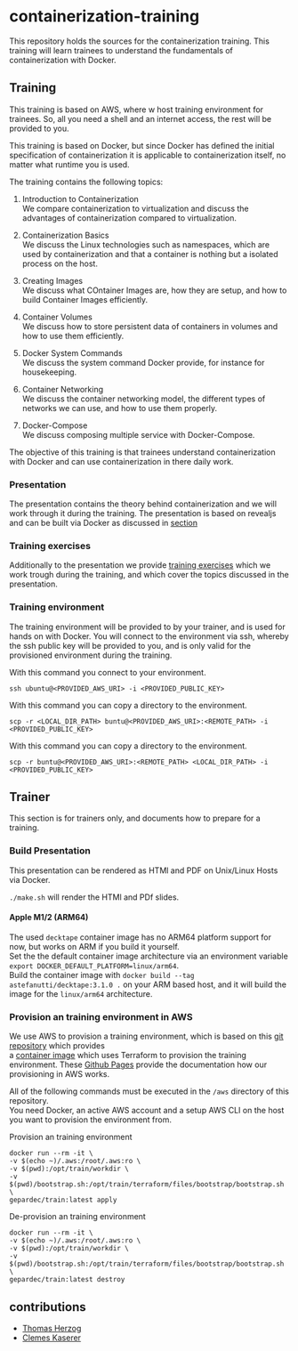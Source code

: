 # containerization-training

This repository holds the sources for the containerization training. 
This training will learn trainees to understand the fundamentals of containerization with Docker.

## Training

This training is based on AWS, where w host training environment for trainees. So, all you need a shell and an internet access, the rest will be provided to you.

This training is based on Docker, but since Docker has defined the initial specification of containerization it is applicable to containerization itself, no matter what runtime you is used.

The training contains the following topics:

1. Introduction to Containerization  
We compare containerization to virtualization and discuss the advantages of containerization compared to virtualization.

2. Containerization Basics  
We discuss the Linux technologies such as namespaces, which are used by containerization and that a container is nothing but a isolated process on the host.

3. Creating Images  
We discuss what COntainer Images are, how they are setup, and how to build Container Images efficiently.

4. Container Volumes  
We discuss how to store persistent data of containers in volumes and how to use them efficiently.

5. Docker System Commands  
We discuss the system command Docker provide, for instance for housekeeping.

6. Container Networking  
We discuss the container networking model, the different types of networks we can use, and how to use them properly.

7. Docker-Compose  
We discuss composing multiple service with Docker-Compose.

The objective of this training is that trainees understand containerization with Docker and can use containerization in there daily work.

### Presentation

The presentation contains the theory behind containerization and we will work through it during the training. The presentation is based on revealjs and can be built via Docker as discussed in [section](#build-presentation) 

### Training exercises

Additionally to the presentation we provide [training exercises](https://gepardec.github.io/containerization-training/) which we work trough during the training, and which cover the topics discussed in the presentation.

### Training environment

The training environment will be provided to by your trainer, and is used for hands on with Docker. You will connect to the environment via ssh, whereby the ssh public key will be provided to you, and is only valid for the provisioned environment during the training.

With this command you connect to your environment.
```
ssh ubuntu@<PROVIDED_AWS_URI> -i <PROVIDED_PUBLIC_KEY>
```

With this command you can copy a directory to the environment.
```
scp -r <LOCAL_DIR_PATH> buntu@<PROVIDED_AWS_URI>:<REMOTE_PATH> -i <PROVIDED_PUBLIC_KEY>
```

With this command you can copy a directory to the environment.
```
scp -r buntu@<PROVIDED_AWS_URI>:<REMOTE_PATH> <LOCAL_DIR_PATH> -i <PROVIDED_PUBLIC_KEY>
```

## Trainer 

This section is for trainers only, and documents how to prepare for a training.

### Build Presentation

This presentation can be rendered as HTMl and PDF on Unix/Linux Hosts via Docker.

`./make.sh` will render the HTMl and PDf slides.

#### Apple M1/2 (ARM64)

The used `decktape` container image has no ARM64 platform support for now, but works on ARM if you build it yourself.  
Set the the default container image architecture via an environment variable `export DOCKER_DEFAULT_PLATFORM=linux/arm64`.  
Build the container image with `docker build --tag astefanutti/decktape:3.1.0 .` on your ARM based host, and it will build the image for the `linux/arm64` architecture.

### Provision an training environment in AWS

We use AWS to provision a training environment, which is based on this [git repository](https://github.com/Gepardec/train) which provides  
a [container image](https://github.com/Gepardec/train/pkgs/container/train) which uses Terraform to provision the training environment.
These [Github Pages](https://gepardec.github.io/train/) provide the documentation how our provisioning in AWS works.

All of the following commands must be executed in the `/aws` directory of this repository.  
You need Docker, an active AWS account and a setup AWS CLI on the host you want to provision the environment from.

Provision an training environment
```
docker run --rm -it \
-v $(echo ~)/.aws:/root/.aws:ro \
-v $(pwd):/opt/train/workdir \
-v $(pwd)/bootstrap.sh:/opt/train/terraform/files/bootstrap/bootstrap.sh \
gepardec/train:latest apply
````

De-provision an training environment
```
docker run --rm -it \
-v $(echo ~)/.aws:/root/.aws:ro \
-v $(pwd):/opt/train/workdir \
-v $(pwd)/bootstrap.sh:/opt/train/terraform/files/bootstrap/bootstrap.sh \
gepardec/train:latest destroy
````

## contributions
- [Thomas Herzog](https://github.com/cchet)
- [Clemes Kaserer](https://github.com/ckaserer)
